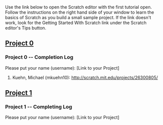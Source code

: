 Use the link below to open the Scratch editor with the first tutorial open. Follow the instructions on the right hand side of your window to learn the basics of Scratch as you build a small sample project. If the link doesn't work, look for the Getting Started With Scratch link under the Scratch editor's Tips button.

## <a href="http://scratch.mit.edu/projects/editor/?tip_bar=getStarted" target=new>Project 0</a>

### Project 0 -- Completion Log
Please put your name (username): [Link to your Project]   
1) Kuehn, Michael (mkuehn10): http://scratch.mit.edu/projects/26300805/



## <a href="http://scratch.mit.edu/projects/editor/?tip_bar=hoc" target=new>Project 1</a>

### Project 1 -- Completing Log
Please put your name (username): [Link to your Project] 

